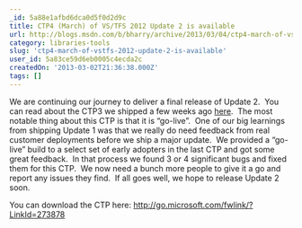 ```yaml
---
_id: 5a88e1afbd6dca0d5f0d2d9c
title: CTP4 (March) of VS/TFS 2012 Update 2 is available
url: http://blogs.msdn.com/b/bharry/archive/2013/03/04/ctp4-march-of-vs-tfs-2012-update-2-is-available.aspx
category: libraries-tools
slug: 'ctp4-march-of-vstfs-2012-update-2-is-available'
user_id: 5a83ce59d6eb0005c4ecda2c
createdOn: '2013-03-02T21:36:38.000Z'
tags: []
---
```


We are continuing our journey to deliver a final release of Update 2.  You can read about the CTP3 we shipped a few weeks ago <a href="http://blogs.msdn.com/b/bharry/archive/2013/02/11/ctp-for-visual-studio-2012-update-2-vs-2012-2-is-available.aspx">here</a>.  The most notable thing about this CTP is that it is “go-live”.  One of our big learnings from shipping Update 1 was that we really do need feedback from real customer deployments before we ship a major update.  We provided a “go-live” build to a select set of early adopters in the last CTP and got some great feedback.  In that process we found 3 or 4 significant bugs and fixed them for this CTP.  We now need a bunch more people to give it a go and report any issues they find.  If all goes well, we hope to release Update 2 soon.

You can download the CTP here: <a href="http://go.microsoft.com/fwlink/?LinkId=273878">http://go.microsoft.com/fwlink/?LinkId=273878</a>
